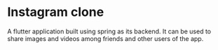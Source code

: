 # Instagram clone

A flutter application built using spring as its backend. It can be used to share images and videos among friends and other users of the app. 
